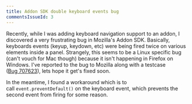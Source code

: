 ```yaml
---
title: Addon SDK double keyboard events bug
commentsIssueId: 3
---
```


Recently, while I was adding keyboard navigation support to an addon, I discovered a very frustrating bug in Mozilla's Addon SDK. Basically, keyboards events (keyup, keydown, etc) were being fired twice on various elements inside a panel. Strangely, this seems to be a Linux specific bug (can't vouch for Mac though) because it isn't happening in Firefox on Windows. I've reported to the bug to Mozilla along with a testcase ([Bug 707623][]), lets hope it get's fixed soon.

In the meantime, I found a workaround which is to call `event.preventDefault()` on the keyboard event, which prevents the second event from firing for some reason.

[bug 707623]: https://bugzilla.mozilla.org/show_bug.cgi?id=707623
